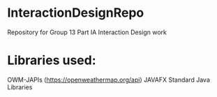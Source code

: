 # InteractionDesignRepo
Repository for Group 13 Part IA Interaction Design work



# Libraries used:
OWM-JAPIs (https://openweathermap.org/api)
JAVAFX
Standard Java Libraries

